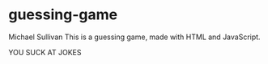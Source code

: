 # guessing-game
Michael Sullivan
This is a guessing game, made with HTML and JavaScript.

YOU SUCK AT JOKES
